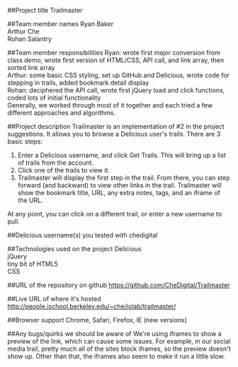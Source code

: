 ##Project title
Trailmaster

##Team member names
Ryan Baker  
Arthur Che  
Rohan Salantry

##Team member responsibilities
Ryan: wrote first major conversion from class demo, wrote first version of HTML/CSS, API call, and link array, then sorted link array  
Arthur: some basic CSS styling, set up GitHub and Delicious, wrote code for stepping in trails, added bookmark detail display  
Rohan: deciphered the API call, wrote first jQuery load and click functions, coded lots of initial functionality  
Generally, we worked through most of it together and each tried a few different approaches and algorithms.  

##Project description
Trailmaster is an implementation of #2 in the project suggestions. It allows you to browse a Delicious user's trails. There are 3 basic steps:  
1) Enter a Delicious username, and click Get Trails. This will bring up a list of trails from the account.  
2) Click one of the trails to view it.  
3) Trailmaster will display the first step in the trail. From there, you can step forward (and backward) to view other links in the trail. Trailmaster will show the bookmark title, URL, any extra notes, tags, and an iframe of the URL.  
  
At any point, you can click on a different trail, or enter a new username to pull.  

##Delicious username(s) you tested with
chedigital  
  
##Technologies used on the project
Delicious  
jQuery  
tiny bit of HTML5  
CSS  

##URL of the repository on github
https://github.com/CheDigital/Trailmaster  

##Live URL of where it's hosted
http://people.ischool.berkeley.edu/~che/iolab/trailmaster/  

##Browser support
Chrome, Safari, Firefox, IE (new versions)  

##Any bugs/quirks we should be aware of
We're using iframes to show a preview of the link, which can cause some issues. For example, in our social media trail, pretty much all of the sites block iframes, so the preview doesn't show up. Other than that, the iframes also seem to make it run a little slow.